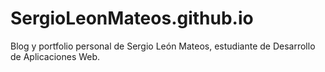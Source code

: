 # SergioLeonMateos.github.io
Blog y portfolio personal de Sergio León Mateos, estudiante de Desarrollo de Aplicaciones Web.
